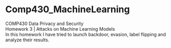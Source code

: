 # Comp430_MachineLearning
COMP430 Data Privacy and Security\
Homework 3 | Attacks on Machine Learning Models\
In this homework I have tried to launch backdoor, evasion, label flipping and analyze their results.
